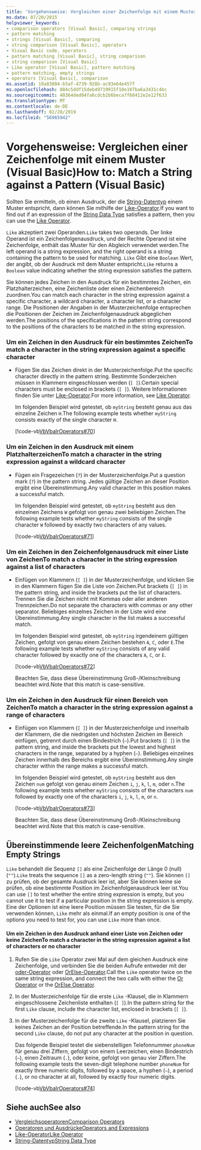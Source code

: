 ```yaml
---
title: 'Vorgehensweise: Vergleichen einer Zeichenfolge mit einem Muster (Visual Basic)'
ms.date: 07/20/2015
helpviewer_keywords:
- comparison operators [Visual Basic], comparing strings
- pattern matching
- strings [Visual Basic], comparing
- string comparison [Visual Basic], operators
- Visual Basic code, operators
- pattern matching [Visual Basic], string comparison
- string comparison [Visual Basic]
- Like operator [Visual Basic], pattern matching
- pattern matching, empty strings
- operators [Visual Basic], comparison
ms.assetid: 19a83804-b5af-4739-928b-ac93e64e457f
ms.openlocfilehash: 884c5ddf15deb49719915f10e107ba6a3431c4bc
ms.sourcegitcommit: 40364ded04fa6cdcb2b6beca7f68412e2e12f633
ms.translationtype: MT
ms.contentlocale: de-DE
ms.lasthandoff: 02/28/2019
ms.locfileid: "56965942"
---
```

# <a name="how-to-match-a-string-against-a-pattern-visual-basic"></a><span data-ttu-id="42e93-102">Vorgehensweise: Vergleichen einer Zeichenfolge mit einem Muster (Visual Basic)</span><span class="sxs-lookup"><span data-stu-id="42e93-102">How to: Match a String against a Pattern (Visual Basic)</span></span>
<span data-ttu-id="42e93-103">Sollten Sie ermitteln, ob einen Ausdruck, der die [String-Datentyp](../../../../visual-basic/language-reference/data-types/string-data-type.md) einem Muster entspricht, dann können Sie mithilfe der [Like-Operator](../../../../visual-basic/language-reference/operators/like-operator.md).</span><span class="sxs-lookup"><span data-stu-id="42e93-103">If you want to find out if an expression of the [String Data Type](../../../../visual-basic/language-reference/data-types/string-data-type.md) satisfies a pattern, then you can use the [Like Operator](../../../../visual-basic/language-reference/operators/like-operator.md).</span></span>  
  
 <span data-ttu-id="42e93-104">`Like` akzeptiert zwei Operanden.</span><span class="sxs-lookup"><span data-stu-id="42e93-104">`Like` takes two operands.</span></span> <span data-ttu-id="42e93-105">Der linke Operand ist ein Zeichenfolgenausdruck, und der Rechte Operand ist eine Zeichenfolge, enthält das Muster für den Abgleich verwendet werden.</span><span class="sxs-lookup"><span data-stu-id="42e93-105">The left operand is a string expression, and the right operand is a string containing the pattern to be used for matching.</span></span> <span data-ttu-id="42e93-106">`Like` Gibt eine `Boolean` Wert, der angibt, ob der Ausdruck mit dem Muster entspricht.</span><span class="sxs-lookup"><span data-stu-id="42e93-106">`Like` returns a `Boolean` value indicating whether the string expression satisfies the pattern.</span></span>  
  
 <span data-ttu-id="42e93-107">Sie können jedes Zeichen in den Ausdruck für ein bestimmtes Zeichen, ein Platzhalterzeichen, eine Zeichenliste oder einen Zeichenbereich zuordnen.</span><span class="sxs-lookup"><span data-stu-id="42e93-107">You can match each character in the string expression against a specific character, a wildcard character, a character list, or a character range.</span></span> <span data-ttu-id="42e93-108">Die Positionen der Angaben in der Musterzeichenfolge entsprechen die Positionen der Zeichen im Zeichenfolgenausdruck abgeglichen werden.</span><span class="sxs-lookup"><span data-stu-id="42e93-108">The positions of the specifications in the pattern string correspond to the positions of the characters to be matched in the string expression.</span></span>  
  
### <a name="to-match-a-character-in-the-string-expression-against-a-specific-character"></a><span data-ttu-id="42e93-109">Um ein Zeichen in den Ausdruck für ein bestimmtes Zeichen</span><span class="sxs-lookup"><span data-stu-id="42e93-109">To match a character in the string expression against a specific character</span></span>  
  
-   <span data-ttu-id="42e93-110">Fügen Sie das Zeichen direkt in der Musterzeichenfolge.</span><span class="sxs-lookup"><span data-stu-id="42e93-110">Put the specific character directly in the pattern string.</span></span> <span data-ttu-id="42e93-111">Bestimmte Sonderzeichen müssen in Klammern eingeschlossen werden (`[ ]`).</span><span class="sxs-lookup"><span data-stu-id="42e93-111">Certain special characters must be enclosed in brackets (`[ ]`).</span></span> <span data-ttu-id="42e93-112">Weitere Informationen finden Sie unter [Like-Operator](../../../../visual-basic/language-reference/operators/like-operator.md).</span><span class="sxs-lookup"><span data-stu-id="42e93-112">For more information, see [Like Operator](../../../../visual-basic/language-reference/operators/like-operator.md).</span></span>  
  
     <span data-ttu-id="42e93-113">Im folgenden Beispiel wird getestet, ob `myString` besteht genau aus das einzelne Zeichen `H`.</span><span class="sxs-lookup"><span data-stu-id="42e93-113">The following example tests whether `myString` consists exactly of the single character `H`.</span></span>  
  
     [!code-vb[VbVbalrOperators#70](~/samples/snippets/visualbasic/VS_Snippets_VBCSharp/VbVbalrOperators/VB/Class1.vb#70)]  
  
### <a name="to-match-a-character-in-the-string-expression-against-a-wildcard-character"></a><span data-ttu-id="42e93-114">Um ein Zeichen in den Ausdruck mit einem Platzhalterzeichen</span><span class="sxs-lookup"><span data-stu-id="42e93-114">To match a character in the string expression against a wildcard character</span></span>  
  
-   <span data-ttu-id="42e93-115">Fügen ein Fragezeichen (`?`) in der Musterzeichenfolge.</span><span class="sxs-lookup"><span data-stu-id="42e93-115">Put a question mark (`?`) in the pattern string.</span></span> <span data-ttu-id="42e93-116">Jedes gültige Zeichen an dieser Position ergibt eine Übereinstimmung.</span><span class="sxs-lookup"><span data-stu-id="42e93-116">Any valid character in this position makes a successful match.</span></span>  
  
     <span data-ttu-id="42e93-117">Im folgenden Beispiel wird getestet, ob `myString` besteht aus den einzelnen Zeichens `W` gefolgt von genau zwei beliebigen Zeichen.</span><span class="sxs-lookup"><span data-stu-id="42e93-117">The following example tests whether `myString` consists of the single character `W` followed by exactly two characters of any values.</span></span>  
  
     [!code-vb[VbVbalrOperators#71](~/samples/snippets/visualbasic/VS_Snippets_VBCSharp/VbVbalrOperators/VB/Class1.vb#71)]  
  
### <a name="to-match-a-character-in-the-string-expression-against-a-list-of-characters"></a><span data-ttu-id="42e93-118">Um ein Zeichen in den Zeichenfolgenausdruck mit einer Liste von Zeichen</span><span class="sxs-lookup"><span data-stu-id="42e93-118">To match a character in the string expression against a list of characters</span></span>  
  
-   <span data-ttu-id="42e93-119">Einfügen von Klammern (`[ ]`) in der Musterzeichenfolge, und klicken Sie in den Klammern fügen Sie die Liste von Zeichen.</span><span class="sxs-lookup"><span data-stu-id="42e93-119">Put brackets (`[ ]`) in the pattern string, and inside the brackets put the list of characters.</span></span> <span data-ttu-id="42e93-120">Trennen Sie die Zeichen nicht mit Kommas oder aller anderen Trennzeichen.</span><span class="sxs-lookup"><span data-stu-id="42e93-120">Do not separate the characters with commas or any other separator.</span></span> <span data-ttu-id="42e93-121">Beliebiges einzelnes Zeichen in der Liste wird eine Übereinstimmung.</span><span class="sxs-lookup"><span data-stu-id="42e93-121">Any single character in the list makes a successful match.</span></span>  
  
     <span data-ttu-id="42e93-122">Im folgenden Beispiel wird getestet, ob `myString` irgendeinem gültigen Zeichen, gefolgt von genau einem Zeichen bestehen `A`, `C`, oder `E`.</span><span class="sxs-lookup"><span data-stu-id="42e93-122">The following example tests whether `myString` consists of any valid character followed by exactly one of the characters `A`, `C`, or `E`.</span></span>  
  
     [!code-vb[VbVbalrOperators#72](~/samples/snippets/visualbasic/VS_Snippets_VBCSharp/VbVbalrOperators/VB/Class1.vb#72)]  
  
     <span data-ttu-id="42e93-123">Beachten Sie, dass diese Übereinstimmung Groß-/Kleinschreibung beachtet wird.</span><span class="sxs-lookup"><span data-stu-id="42e93-123">Note that this match is case-sensitive.</span></span>  
  
### <a name="to-match-a-character-in-the-string-expression-against-a-range-of-characters"></a><span data-ttu-id="42e93-124">Um ein Zeichen in den Ausdruck für einen Bereich von Zeichen</span><span class="sxs-lookup"><span data-stu-id="42e93-124">To match a character in the string expression against a range of characters</span></span>  
  
-   <span data-ttu-id="42e93-125">Einfügen von Klammern (`[ ]`) in der Musterzeichenfolge und innerhalb der Klammern, die die niedrigsten und höchsten Zeichen im Bereich einfügen, getrennt durch einen Bindestrich (`–`).</span><span class="sxs-lookup"><span data-stu-id="42e93-125">Put brackets (`[ ]`) in the pattern string, and inside the brackets put the lowest and highest characters in the range, separated by a hyphen (`–`).</span></span> <span data-ttu-id="42e93-126">Beliebiges einzelnes Zeichen innerhalb des Bereichs ergibt eine Übereinstimmung.</span><span class="sxs-lookup"><span data-stu-id="42e93-126">Any single character within the range makes a successful match.</span></span>  
  
     <span data-ttu-id="42e93-127">Im folgenden Beispiel wird getestet, ob `myString` besteht aus den Zeichen `num` gefolgt von genau einem Zeichen `i`, `j`, `k`, `l`, `m`, oder `n`.</span><span class="sxs-lookup"><span data-stu-id="42e93-127">The following example tests whether `myString` consists of the characters `num` followed by exactly one of the characters `i`, `j`, `k`, `l`, `m`, or `n`.</span></span>  
  
     [!code-vb[VbVbalrOperators#73](~/samples/snippets/visualbasic/VS_Snippets_VBCSharp/VbVbalrOperators/VB/Class1.vb#73)]  
  
     <span data-ttu-id="42e93-128">Beachten Sie, dass diese Übereinstimmung Groß-/Kleinschreibung beachtet wird.</span><span class="sxs-lookup"><span data-stu-id="42e93-128">Note that this match is case-sensitive.</span></span>  
  
## <a name="matching-empty-strings"></a><span data-ttu-id="42e93-129">Übereinstimmende leere Zeichenfolgen</span><span class="sxs-lookup"><span data-stu-id="42e93-129">Matching Empty Strings</span></span>  
 <span data-ttu-id="42e93-130">`Like` behandelt die Sequenz `[]` als eine Zeichenfolge der Länge 0 (null) (`""`).</span><span class="sxs-lookup"><span data-stu-id="42e93-130">`Like` treats the sequence `[]` as a zero-length string (`""`).</span></span> <span data-ttu-id="42e93-131">Sie können `[]` zu prüfen, ob der gesamte Ausdruck leer ist, aber Sie können keine sie prüfen, ob eine bestimmte Position im Zeichenfolgenausdruck leer ist.</span><span class="sxs-lookup"><span data-stu-id="42e93-131">You can use `[]` to test whether the entire string expression is empty, but you cannot use it to test if a particular position in the string expression is empty.</span></span> <span data-ttu-id="42e93-132">Eine der Optionen ist eine leere Position müssen Sie testen, für die Sie verwenden können, `Like` mehr als einmal.</span><span class="sxs-lookup"><span data-stu-id="42e93-132">If an empty position is one of the options you need to test for, you can use `Like` more than once.</span></span>  
  
#### <a name="to-match-a-character-in-the-string-expression-against-a-list-of-characters-or-no-character"></a><span data-ttu-id="42e93-133">Um ein Zeichen in den Ausdruck anhand einer Liste von Zeichen oder keine Zeichen</span><span class="sxs-lookup"><span data-stu-id="42e93-133">To match a character in the string expression against a list of characters or no character</span></span>  
  
1.  <span data-ttu-id="42e93-134">Rufen Sie die `Like` Operator zwei Mal auf dem gleichen Ausdruck eine Zeichenfolge, und verbinden Sie die beiden Aufrufe entweder mit der [oder-Operator](../../../../visual-basic/language-reference/operators/or-operator.md) oder [OrElse-Operator](../../../../visual-basic/language-reference/operators/orelse-operator.md).</span><span class="sxs-lookup"><span data-stu-id="42e93-134">Call the `Like` operator twice on the same string expression, and connect the two calls with either the [Or Operator](../../../../visual-basic/language-reference/operators/or-operator.md) or the [OrElse Operator](../../../../visual-basic/language-reference/operators/orelse-operator.md).</span></span>  
  
2.  <span data-ttu-id="42e93-135">In der Musterzeichenfolge für die erste `Like` -Klausel, die in Klammern eingeschlossene Zeichenliste enthalten (`[ ]`).</span><span class="sxs-lookup"><span data-stu-id="42e93-135">In the pattern string for the first `Like` clause, include the character list, enclosed in brackets (`[ ]`).</span></span>  
  
3.  <span data-ttu-id="42e93-136">In der Musterzeichenfolge für die zweite `Like` -Klausel, platzieren Sie keines Zeichen an der Position betreffende.</span><span class="sxs-lookup"><span data-stu-id="42e93-136">In the pattern string for the second `Like` clause, do not put any character at the position in question.</span></span>  
  
     <span data-ttu-id="42e93-137">Das folgende Beispiel testet die siebenstelligen Telefonnummer `phoneNum` für genau drei Ziffern, gefolgt von einem Leerzeichen, einen Bindestrich (`–`), einen Zeitraum (`.`), oder keine, gefolgt von genau vier Ziffern.</span><span class="sxs-lookup"><span data-stu-id="42e93-137">The following example tests the seven-digit telephone number `phoneNum` for exactly three numeric digits, followed by a space, a hyphen (`–`), a period (`.`), or no character at all, followed by exactly four numeric digits.</span></span>  
  
     [!code-vb[VbVbalrOperators#74](~/samples/snippets/visualbasic/VS_Snippets_VBCSharp/VbVbalrOperators/VB/Class1.vb#74)]  
  
## <a name="see-also"></a><span data-ttu-id="42e93-138">Siehe auch</span><span class="sxs-lookup"><span data-stu-id="42e93-138">See also</span></span>
- [<span data-ttu-id="42e93-139">Vergleichsoperatoren</span><span class="sxs-lookup"><span data-stu-id="42e93-139">Comparison Operators</span></span>](../../../../visual-basic/language-reference/operators/comparison-operators.md)
- [<span data-ttu-id="42e93-140">Operatoren und Ausdrücke</span><span class="sxs-lookup"><span data-stu-id="42e93-140">Operators and Expressions</span></span>](../../../../visual-basic/programming-guide/language-features/operators-and-expressions/index.md)
- [<span data-ttu-id="42e93-141">Like-Operator</span><span class="sxs-lookup"><span data-stu-id="42e93-141">Like Operator</span></span>](../../../../visual-basic/language-reference/operators/like-operator.md)
- [<span data-ttu-id="42e93-142">String-Datentyp</span><span class="sxs-lookup"><span data-stu-id="42e93-142">String Data Type</span></span>](../../../../visual-basic/language-reference/data-types/string-data-type.md)
